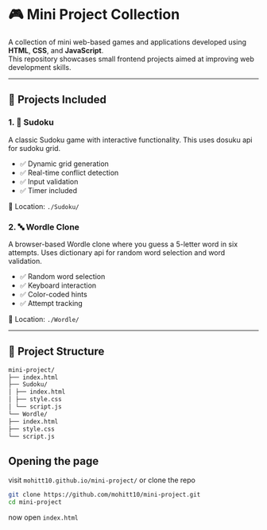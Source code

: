 # 🎮 Mini Project Collection

A collection of mini web-based games and applications developed using **HTML**, **CSS**, and **JavaScript**.  
This repository showcases small frontend projects aimed at improving web development skills.

---

## 📌 Projects Included

### 1. 🧠 Sudoku

A classic Sudoku game with interactive functionality.
This uses dosuku api for sudoku grid.

- ✅ Dynamic grid generation  
- ✅ Real-time conflict detection  
- ✅ Input validation  
- ✅ Timer included

📁 Location: `./Sudoku/`

### 2. 🔤 Wordle Clone

A browser-based Wordle clone where you guess a 5-letter word in six attempts.
Uses dictionary api for random word selection and word validation.

- ✅ Random word selection  
- ✅ Keyboard interaction  
- ✅ Color-coded hints  
- ✅ Attempt tracking

📁 Location: `./Wordle/`

---

## 📁 Project Structure
```bash
mini-project/
├── index.html
├── Sudoku/
│ ├── index.html
│ ├── style.css
│ └── script.js
└── Wordle/
├── index.html
├── style.css
└── script.js
```

## Opening the page
visit `mohitt10.github.io/mini-project/`
or clone the repo
```bash
git clone https://github.com/mohitt10/mini-project.git
cd mini-project
```
now open `index.html`


